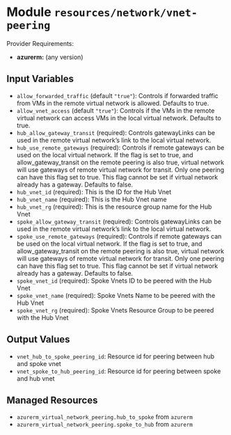 
# Module `resources/network/vnet-peering`

Provider Requirements:
* **azurerm:** (any version)

## Input Variables
* `allow_forwarded_traffic` (default `"true"`): Controls if forwarded traffic from VMs in the remote virtual network is allowed. Defaults to true.
* `allow_vnet_access` (default `"true"`): Controls if the VMs in the remote virtual network can access VMs in the local virtual network. Defaults to true.
* `hub_allow_gateway_transit` (required): Controls gatewayLinks can be used in the remote virtual network’s link to the local virtual network.
* `hub_use_remote_gateways` (required): Controls if remote gateways can be used on the local virtual network. If the flag is set to true, and allow_gateway_transit on the remote peering is also true, virtual network will use gateways of remote virtual network for transit. Only one peering can have this flag set to true. This flag cannot be set if virtual network already has a gateway. Defaults to false.
* `hub_vnet_id` (required): This is the ID for the Hub Vnet
* `hub_vnet_name` (required): This is the Hub Vnet name
* `hub_vnet_rg` (required): This is the resource group name for the Hub Vnet
* `spoke_allow_gateway_transit` (required): Controls gatewayLinks can be used in the remote virtual network’s link to the local virtual network.
* `spoke_use_remote_gateways` (required): Controls if remote gateways can be used on the local virtual network. If the flag is set to true, and allow_gateway_transit on the remote peering is also true, virtual network will use gateways of remote virtual network for transit. Only one peering can have this flag set to true. This flag cannot be set if virtual network already has a gateway. Defaults to false.
* `spoke_vnet_id` (required): Spoke Vnets ID to be peered with the Hub Vnet
* `spoke_vnet_name` (required): Spoke Vnets Name to be peered with the Hub Vnet
* `spoke_vnet_rg` (required): Spoke Vnets Resource Group to be peered with the Hub Vnet

## Output Values
* `vnet_hub_to_spoke_peering_id`: Resource id for peering between hub and spoke vnet
* `vnet_spoke_to_hub_peering_id`: Resource id for peering between spoke and hub vnet

## Managed Resources
* `azurerm_virtual_network_peering.hub_to_spoke` from `azurerm`
* `azurerm_virtual_network_peering.spoke_to_hub` from `azurerm`

